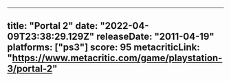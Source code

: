 
---
title: "Portal 2"
date: "2022-04-09T23:38:29.129Z"
releaseDate: "2011-04-19"
platforms: ["ps3"]
score: 95
metacriticLink: "https://www.metacritic.com/game/playstation-3/portal-2"
---
